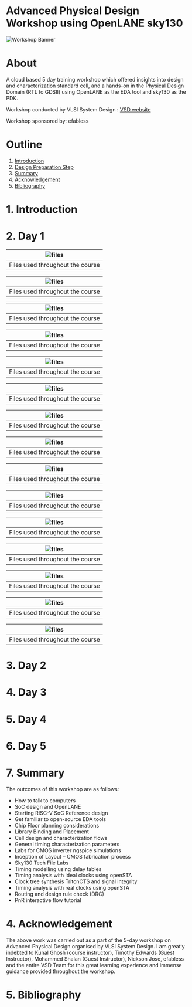 # Advanced Physical Design Workshop using OpenLANE sky130

![Workshop Banner](/docs/poster.png)

# About

A cloud based 5 day training workshop which offered insights into design and characterization standard cell, and a hands-on in the Physical Design Domain (RTL to GDSII) using OpenLANE as the EDA tool and sky130 as the PDK.

Workshop conducted by VLSI System Design : [VSD website](https://www.vlsisystemdesign.com/)

Workshop sponsored by: efabless

# Outline

1. [Introduction](#1-introduction)
2. [Design Preparation Step](#2-Design-Preparation-Step) 
3. [Summary](#3-summary)
4. [Acknowledgement](#4-acknowledgement)
5. [Bibliography](#5-bibliography)

# 1. Introduction

# 2. Day 1

| ![files](labs/day1_1.png) | 
|:--:| 
| Files used throughout the course|

| ![files](labs/day1_2.png) | 
|:--:| 
| Files used throughout the course|

| ![files](labs/day1_3.png) | 
|:--:| 
| Files used throughout the course|

| ![files](labs/day1_4.png) | 
|:--:| 
| Files used throughout the course|

| ![files](labs/day1_1.png) | 
|:--:| 
| Files used throughout the course|

| ![files](labs/day1_1.png) | 
|:--:| 
| Files used throughout the course|

| ![files](labs/day1_1.png) | 
|:--:| 
| Files used throughout the course|

| ![files](labs/day1_1.png) | 
|:--:| 
| Files used throughout the course|

| ![files](labs/day1_1.png) | 
|:--:| 
| Files used throughout the course|

| ![files](labs/day1_1.png) | 
|:--:| 
| Files used throughout the course|

| ![files](labs/day1_1.png) | 
|:--:| 
| Files used throughout the course|

| ![files](labs/day1_1.png) | 
|:--:| 
| Files used throughout the course|

| ![files](labs/day1_1.png) | 
|:--:| 
| Files used throughout the course|

| ![files](labs/day1_1.png) | 
|:--:| 
| Files used throughout the course|

| ![files](labs/day1_1.png) | 
|:--:| 
| Files used throughout the course|

# 3. Day 2

# 4. Day 3

# 5. Day 4

# 6. Day 5

# 7. Summary

The outcomes of this workshop are as follows:
 - How to talk to computers
 - SoC design and OpenLANE
 - Starting RISC-V SoC Reference design
 - Get familiar to open-source EDA tools
 - Chip Floor planning considerations
 - Library Binding and Placement
 - Cell design and characterization flows
 - General timing characterization parameters
 - Labs for CMOS inverter ngspice simulations
 - Inception of Layout – CMOS fabrication process
 - Sky130 Tech File Labs
 - Timing modelling using delay tables
 - Timing analysis with ideal clocks using openSTA
 - Clock tree synthesis TritonCTS and signal integrity
 - Timing analysis with real clocks using openSTA
 - Routing and design rule check (DRC)
 - PnR interactive flow tutorial

# 4. Acknowledgement

The above work was carried out as a part of the 5-day workshop on Advanced Physical Design organised by VLSI System Design. I am greatly indebted to Kunal Ghosh (course instructor), Timothy Edwards (Guest Instructor), Mohammed Shalan (Guest Instructor), Nickson Jose, efabless and the entire VSD Team for this great learning experience and immense guidance provided throughout the workshop.

# 5. Bibliography
